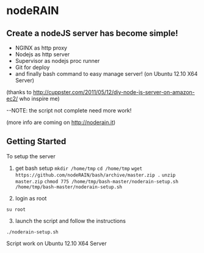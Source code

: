 # nodeRAIN

## Create a nodeJS server has become simple!

* NGINX as http proxy
* Nodejs as http server
* Supervisor as nodejs proc runner
* Git for deploy
* and finally bash command to easy manage server!
(on Ubuntu 12.10 X64 Server)

(thanks to http://cuppster.com/2011/05/12/diy-node-js-server-on-amazon-ec2/ who inspire me)

--NOTE: the script not complete need more work!

(more info are coming on http://noderain.it)

## Getting Started

To setup the server

1. get bash setup
  `mkdir /home/tmp`
  `cd /home/tmp`
  `wget https://github.com/nodeRAIN/bash/archive/master.zip .`
  `unzip master.zip`
  `chmod 775 /home/tmp/bash-master/noderain-setup.sh`
  `/home/tmp/bash-master/noderain-setup.sh`

2. login as root

  `su root`

3. launch the script and follow the instructions

  `./noderain-setup.sh`

Script work on Ubuntu 12.10 X64 Server
